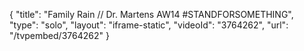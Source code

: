 {
    "title": "Family Rain \/\/ Dr. Martens AW14 #STANDFORSOMETHING",
    "type": "solo",
    "layout": "iframe-static",
    "videoId": "3764262",
    "url": "\/tvpembed\/3764262"
}